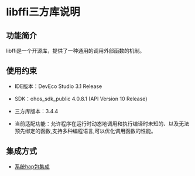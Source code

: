 # libffi三方库说明
## 功能简介
libffi是一个开源库，提供了一种通用的调用外部函数的机制。
## 使用约束
- IDE版本：DevEco Studio 3.1 Release

- SDK：ohos_sdk_public 4.0.8.1 (API Version 10 Release)

- 三方库版本：3.4.4

- 当前适配功能：允许程序在运行时动态地调用和执行编译时未知的、以及无法预先绑定的函数,支持多种编程语言,可以优化调用函数的性能。               

## 集成方式
+ [系统hap包集成](docs/hap_integrate.md)

